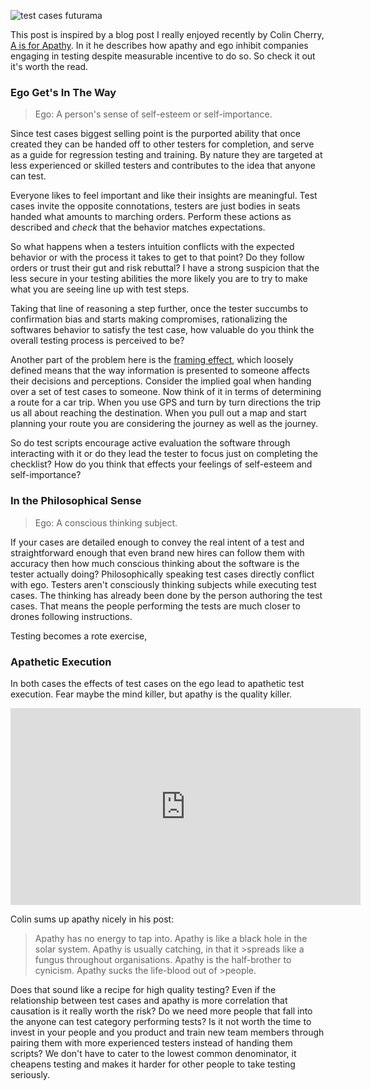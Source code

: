 ![test cases futurama](http://www.brendanconnolly.net/wp-content/uploads/2016/03/testcasesMeme.png) 

This post is inspired by a blog post I really enjoyed recently by Colin Cherry, [A is for Apathy](https://itesting.com.au/2016/03/08/a-is-for-apathy/).  In it he describes how apathy and ego inhibit companies engaging in testing despite measurable incentive to do so. So check it out it's worth the read.

### Ego Get's In The Way

> Ego: A person's sense of self-esteem or self-importance.

Since test cases biggest selling point is the purported ability that once created they can be handed off to other testers for completion, and serve as a guide for regression testing and training. By nature they are targeted at less experienced or skilled testers and contributes to the idea that anyone can test. 

Everyone likes to feel important and like their insights are meaningful. Test cases invite the opposite connotations, testers are just bodies in seats handed what amounts to marching orders. Perform these actions as described and *check* that the behavior matches expectations. 

So what happens when a testers intuition conflicts with the expected behavior or with the process it takes to get to that point? Do they follow orders or trust their gut and risk rebuttal? I have a strong suspicion that the less secure in your testing abilities the more likely you are to try to make what you are seeing line up with test steps. 

Taking that line of reasoning a step further, once the tester succumbs to confirmation bias and starts making compromises, rationalizing the softwares behavior to satisfy the test case, how valuable do you think the overall testing process is perceived to be? 
  
Another part of the problem here is the [framing effect](http://blog.allpsych.com/the-top-cognitive-biases-influencing-your-decisions/), which loosely defined means that the way information is presented to someone affects their decisions and perceptions. Consider the implied goal when handing over a set of test cases to someone. Now think of it in terms of determining a route for a car trip. When you use GPS and turn by turn directions the trip us all about reaching the destination. When you pull out a map and start planning your route you are considering the journey as well as the journey. 

So do test scripts encourage active evaluation the software through interacting with it or do they lead the tester to focus just on completing the checklist? How do you think that effects your feelings of self-esteem and self-importance? 


### In the Philosophical Sense

> Ego:  A conscious thinking subject.
 
 If your cases are detailed enough to convey the real intent of a test and straightforward enough that even brand new hires can follow them with accuracy then how much conscious thinking about the software is the tester actually doing? Philosophically speaking test cases directly conflict with ego. Testers aren't consciously thinking subjects while executing test cases. The thinking has already been done by the person authoring the test cases. That means the people performing the tests are much closer to drones following instructions. 
 
 Testing becomes a rote exercise, 

### Apathetic Execution

In both cases the effects of test cases on the ego lead to apathetic test execution. Fear maybe the mind killer, but apathy is the quality killer.
<iframe width="560" height="315" src="https://www.youtube.com/embed/kJsYKhEV6o0" frameborder="0" allowfullscreen></iframe>

Colin sums up apathy nicely in his post:
>Apathy has no energy to tap into. Apathy is like a black hole in the solar system. Apathy is usually catching, in that it >spreads like a fungus throughout organisations. Apathy is the half-brother to cynicism. Apathy sucks the life-blood out of >people.

Does that sound like a recipe for high quality testing? Even if the relationship between test cases and apathy is more correlation that causation is it really worth the risk? Do we need more people that fall into the anyone can test category performing tests? Is it not worth the time to invest in your people and you product and train new team members through pairing them with more experienced testers instead of handing them scripts? We don't have to cater to the lowest common denominator, it cheapens testing and makes it harder for other people to take testing seriously.  
